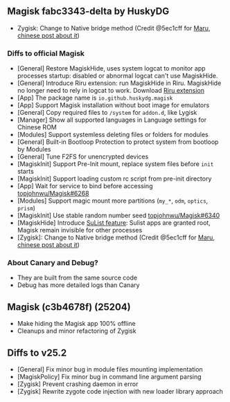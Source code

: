 ## Magisk fabc3343-delta by HuskyDG

- Zygisk: Change to Native bridge method (Credit @5ec1cff for [Maru](https://github.com/topjohnwu/Magisk/tree/940a3862a4b0868ebe02ae035bcb7fefa6985bc2), [chinese post about it](https://github.com/5ec1cff/my-notes/blob/master/maru.md))

### Diffs to official Magisk

- [General] Restore MagiskHide, uses system logcat to monitor app processes startup: disabled or abnormal logcat can't use MagiskHide.
- [General] Introduce Riru extension: run MagiskHide in Riru. MagiskHide no longer need to rely in logcat to work. Download [Riru extension](https://github.com/HuskyDG/riru-unshare/releases/latest)
- [App] The package name is `io.github.huskydg.magisk`
- [App] Support Magisk installation without boot image for emulators
- [General] Copy required files to `/system` for `addon.d`, like Lygisk
- [Manager] Show all supported languages in Language settings for Chinese ROM
- [Modules] Support systemless deleting files or folders for modules
- [General] Built-in Bootloop Protection to protect system from bootloop by Modules
- [General] Tune F2FS for unencrypted devices
- [MagiskInit] Support Pre-Init mount, replace system files before `init` starts
- [MagiskInit] Support loading custom rc script from pre-init directory
- [App] Wait for service to bind before accessing  [topjohnwu/Magisk#6268](https://github.com/topjohnwu/Magisk/pull/6268)
- [Modules] Support magic mount more partitions (`my_*`, `odm`, `optics`, `prism`)
- [MagiskInit] Use stable random number seed [topjohnwu/Magisk#6340](https://github.com/topjohnwu/Magisk/pull/6340)
- [MagiskHide] Introduce [SuList feature](https://huskydg.github.io/magisk-files/docs/sulist): Sulist apps are granted root, Magisk remain invisible for other processes
- [Zygisk]: Change to Native bridge method (Credit @5ec1cff for [Maru](https://github.com/topjohnwu/Magisk/tree/940a3862a4b0868ebe02ae035bcb7fefa6985bc2), [chinese post about it](https://github.com/5ec1cff/my-notes/blob/master/maru.md))

### About Canary and Debug?

- They are built from the same source code
- Debug has more detailed logs than Canary

## Magisk (c3b4678f) (25204)

- Make hiding the Magisk app 100% offline
- Cleanups and minor refactoring of Zygisk

## Diffs to v25.2

- [General] Fix minor bug in module files mounting implementation
- [MagiskPolicy] Fix minor bug in command line argument parsing
- [Zygisk] Prevent crashing daemon in error
- [Zygisk] Rewrite zygote code injection with new loader library approach